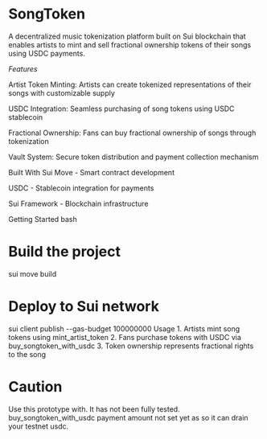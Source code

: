 # SongToken
A decentralized music tokenization platform built on Sui blockchain that enables artists to mint and sell fractional ownership tokens of their songs using USDC payments.



*Features*

Artist Token Minting: Artists can create tokenized representations of their songs with customizable supply

USDC Integration: Seamless purchasing of song tokens using USDC stablecoin

Fractional Ownership: Fans can buy fractional ownership of songs through tokenization

Vault System: Secure token distribution and payment collection mechanism

Built With
Sui Move - Smart contract development

USDC - Stablecoin integration for payments

Sui Framework - Blockchain infrastructure

Getting Started
bash
# Build the project
sui move build

# Deploy to Sui network
sui client publish --gas-budget 100000000
Usage
1.
Artists mint song tokens using mint_artist_token
2.
Fans purchase tokens with USDC via buy_songtoken_with_usdc
3.
Token ownership represents fractional rights to the song


# Caution
Use this prototype with. It has not been fully tested. buy_songtoken_with_usdc payment amount not set yet as so it can drain your testnet usdc.